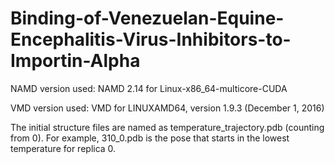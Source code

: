 # Binding-of-Venezuelan-Equine-Encephalitis-Virus-Inhibitors-to-Importin-Alpha

NAMD version used: NAMD 2.14 for Linux-x86_64-multicore-CUDA

VMD version used: VMD for LINUXAMD64, version 1.9.3 (December 1, 2016)

The initial structure files are named as temperature_trajectory.pdb (counting from 0). For example, 310_0.pdb is the pose that starts in the lowest temperature for replica 0.

